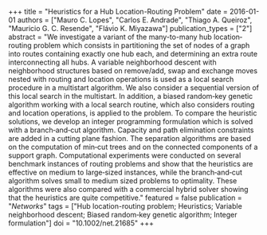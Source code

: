 +++
title = "Heuristics for a Hub Location-Routing Problem"
date = 2016-01-01
authors = ["Mauro C. Lopes", "Carlos E. Andrade", "Thiago A. Queiroz", "Mauricio G. C. Resende", "Flávio K. Miyazawa"]
publication_types = ["2"]
abstract = "We investigate a variant of the many-to-many hub location‐routing problem which consists in partitioning the set of nodes of a graph into routes containing exactly one hub each, and determining an extra route interconnecting all hubs. A variable neighborhood descent with neighborhood structures based on remove/add, swap and exchange moves nested with routing and location operations is used as a local search procedure in a multistart algorithm. We also consider a sequential version of this local search in the multistart. In addition, a biased random‐key genetic algorithm working with a local search routine, which also considers routing and location operations, is applied to the problem. To compare the heuristic solutions, we develop an integer programming formulation which is solved with a branch‐and‐cut algorithm. Capacity and path elimination constraints are added in a cutting plane fashion. The separation algorithms are based on the computation of min‐cut trees and on the connected components of a support graph. Computational experiments were conducted on several benchmark instances of routing problems and show that the heuristics are effective on medium to large‐sized instances, while the branch‐and‐cut algorithm solves small to medium sized problems to optimality. These algorithms were also compared with a commercial hybrid solver showing that the heuristics are quite competitive."
featured = false
publication = "*Networks*"
tags = ["Hub location-routing problem; Heuristics; Variable neighborhood descent; Biased random‐key genetic algorithm; Integer formulation"]
doi = "10.1002/net.21685"
+++

